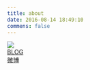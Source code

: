 ```yaml
---
title: about
date: 2016-08-14 18:49:10
commens: false
---
```

![](http://tva2.sinaimg.cn/crop.201.1.723.723.180/6301802btw1eg3m34tnm3j20sg0ka44j.jpg)
<br>
[BLOG](https://janker0718.github.io)<br>
[微博](http://www.weibo.com/526783234)
